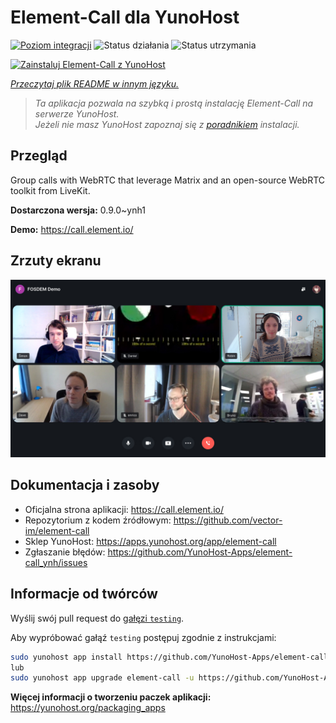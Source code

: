 <!--
To README zostało automatycznie wygenerowane przez <https://github.com/YunoHost/apps/tree/master/tools/readme_generator>
Nie powinno być ono edytowane ręcznie.
-->

# Element-Call dla YunoHost

[![Poziom integracji](https://apps.yunohost.org/badge/integration/element-call)](https://ci-apps.yunohost.org/ci/apps/element-call/)
![Status działania](https://apps.yunohost.org/badge/state/element-call)
![Status utrzymania](https://apps.yunohost.org/badge/maintained/element-call)

[![Zainstaluj Element-Call z YunoHost](https://install-app.yunohost.org/install-with-yunohost.svg)](https://install-app.yunohost.org/?app=element-call)

*[Przeczytaj plik README w innym języku.](./ALL_README.md)*

> *Ta aplikacja pozwala na szybką i prostą instalację Element-Call na serwerze YunoHost.*  
> *Jeżeli nie masz YunoHost zapoznaj się z [poradnikiem](https://yunohost.org/install) instalacji.*

## Przegląd

Group calls with WebRTC that leverage Matrix and an open-source WebRTC toolkit from LiveKit.


**Dostarczona wersja:** 0.9.0~ynh1

**Demo:** <https://call.element.io/>

## Zrzuty ekranu

![Zrzut ekranu z Element-Call](./doc/screenshots/screenshot.jpg)

## Dokumentacja i zasoby

- Oficjalna strona aplikacji: <https://call.element.io/>
- Repozytorium z kodem źródłowym: <https://github.com/vector-im/element-call>
- Sklep YunoHost: <https://apps.yunohost.org/app/element-call>
- Zgłaszanie błędów: <https://github.com/YunoHost-Apps/element-call_ynh/issues>

## Informacje od twórców

Wyślij swój pull request do [gałęzi `testing`](https://github.com/YunoHost-Apps/element-call_ynh/tree/testing).

Aby wypróbować gałąź `testing` postępuj zgodnie z instrukcjami:

```bash
sudo yunohost app install https://github.com/YunoHost-Apps/element-call_ynh/tree/testing --debug
lub
sudo yunohost app upgrade element-call -u https://github.com/YunoHost-Apps/element-call_ynh/tree/testing --debug
```

**Więcej informacji o tworzeniu paczek aplikacji:** <https://yunohost.org/packaging_apps>
